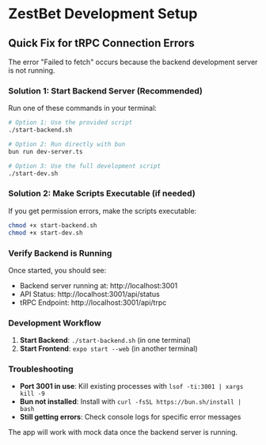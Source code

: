 # ZestBet Development Setup

## Quick Fix for tRPC Connection Errors

The error "Failed to fetch" occurs because the backend development server is not running.

### Solution 1: Start Backend Server (Recommended)

Run one of these commands in your terminal:

```bash
# Option 1: Use the provided script
./start-backend.sh

# Option 2: Run directly with bun
bun run dev-server.ts

# Option 3: Use the full development script
./start-dev.sh
```

### Solution 2: Make Scripts Executable (if needed)

If you get permission errors, make the scripts executable:

```bash
chmod +x start-backend.sh
chmod +x start-dev.sh
```

### Verify Backend is Running

Once started, you should see:
- Backend server running at: http://localhost:3001
- API Status: http://localhost:3001/api/status
- tRPC Endpoint: http://localhost:3001/api/trpc

### Development Workflow

1. **Start Backend**: `./start-backend.sh` (in one terminal)
2. **Start Frontend**: `expo start --web` (in another terminal)

### Troubleshooting

- **Port 3001 in use**: Kill existing processes with `lsof -ti:3001 | xargs kill -9`
- **Bun not installed**: Install with `curl -fsSL https://bun.sh/install | bash`
- **Still getting errors**: Check console logs for specific error messages

The app will work with mock data once the backend server is running.